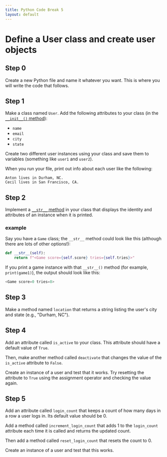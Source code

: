 ```yaml
---
title: Python Code Break 5
layout: default
---
```


# Define a User class and create user objects

## Step 0

Create a new Python file and name it whatever you want. This is where you will write the code that follows.

## Step 1

Make a class named `User`. Add the following attributes to your class (in the [`__init__()` method](https://docs.python.org/3/reference/datamodel.html#object.__init__)):

- `name`
- `email`
- `city`
- `state`

Create two different user instances using your class and save them to variables (something like `user1` and `user2`).

When you run your file, print out info about each user like the following:

```
Anton lives in Durham, NC.
Cecil lives in San Francisco, CA.
```

## Step 2

Implement a [`__str__` method](https://docs.python.org/3/reference/datamodel.html#object.__str__) in your class that displays the identity and attributes of an instance when it is printed.

### example

Say you have a `Game` class; the `__str__` method could look like this (although there are lots of other options!):

```python
def __str__(self):
    return f"<Game score={self.score} tries={self.tries}>"
```

If you print a game instance with that `__str__()` method (for example, `print(game1)`), the output should look like this:

```python
<Game score=0 tries=8>
```

## Step 3

Make a method named `location` that returns a string listing the user's city and state (e.g., "Durham, NC").

## Step 4

Add an attribute called `is_active` to your class. This attribute should have a default value of `True`.

Then, make another method called `deactivate` that changes the value of the `is_active` attribute to `False`.

Create an instance of a user and test that it works. Try resetting the attribute to `True` using the assignment operator and checking the value again.

## Step 5

Add an attribute called `login_count` that keeps a count of how many days in a row a user logs in. Its default value should be 0.

Add a method called `increment_login_count` that adds 1 to the `login_count` attribute each time it is called and returns the updated count.

Then add a method called `reset_login_count` that resets the count to 0.

Create an instance of a user and test that this works.
